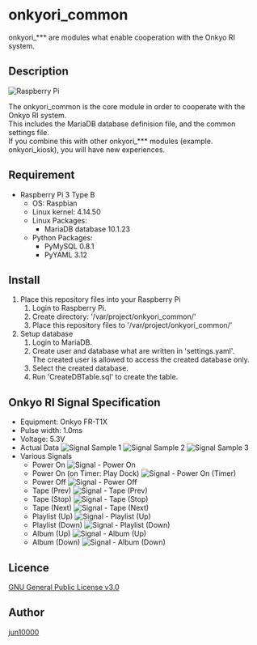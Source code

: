 # onkyori_common
onkyori_*** are modules what enable cooperation with the Onkyo RI system.  

## Description
![Raspberry Pi](.readme/top.jpg)

The onkyori_common is the core module in order to cooperate with the Onkyo RI system.  
This includes the MariaDB database definision file, and the common settings file.  
If you combine this with other onkyori_*** modules (example. onkyori_kiosk), you will have new experiences.  

## Requirement
- Raspberry Pi 3 Type B
    - OS: Raspbian
    - Linux kernel: 4.14.50
    - Linux Packages:
        - MariaDB database 10.1.23
    - Python Packages:
        - PyMySQL 0.8.1
        - PyYAML 3.12

## Install
1. Place this repository files into your Raspberry Pi
    1. Login to Raspberry Pi.  
    1. Create directory: '/var/project/onkyori_common/'  
    1. Place this repository files to '/var/project/onkyori_common/'
1. Setup database
    1. Login to MariaDB.
    1. Create user and database what are written in 'settings.yaml'.  
       The created user is allowed to access the created database only.  
    1. Select the created database.
    1. Run 'CreateDBTable.sql' to create the table.

## Onkyo RI Signal Specification
- Equipment: Onkyo FR-T1X
- Pulse width: 1.0ms
- Voltage: 5.3V
- Actual Data
    ![Signal Sample 1](.readme/oscilloscope/sample1.PNG)
    ![Signal Sample 2](.readme/oscilloscope/sample2.PNG)
    ![Signal Sample 3](.readme/oscilloscope/sample3.PNG)
- Various Signals
    - Power On
        ![Signal - Power On](.readme/oscilloscope/POWER_ON.PNG)
    - Power On (on Timer: Play Dock)
        ![Signal - Power On (Timer)](.readme/oscilloscope/POWER_ON_TIMER.PNG)
    - Power Off
        ![Signal - Power Off](.readme/oscilloscope/POWER_OFF.PNG)
    - Tape (Prev)
        ![Signal - Tape (Prev)](.readme/oscilloscope/TAPE_LEFT.PNG)
    - Tape (Stop)
        ![Signal - Tape (Stop)](.readme/oscilloscope/TAPE_STOP.PNG)
    - Tape (Next)
        ![Signal - Tape (Next)](.readme/oscilloscope/TAPE_RIGHT.PNG)
    - Playlist (Up)
        ![Signal - Playlist (Up)](.readme/oscilloscope/PLAYLIST_UP.PNG)
    - Playlist (Down)
        ![Signal - Playlist (Down)](.readme/oscilloscope/PLAYLIST_DOWN.PNG)
    - Album (Up)
        ![Signal - Album (Up)](.readme/oscilloscope/ALBUM_UP.PNG)
    - Album (Down)
        ![Signal - Album (Down)](.readme/oscilloscope/ALBUM_DOWN.PNG)

## Licence
[GNU General Public License v3.0](https://github.com/jun10000/onkyori_common/blob/master/LICENSE)

## Author
[jun10000](https://github.com/jun10000)
